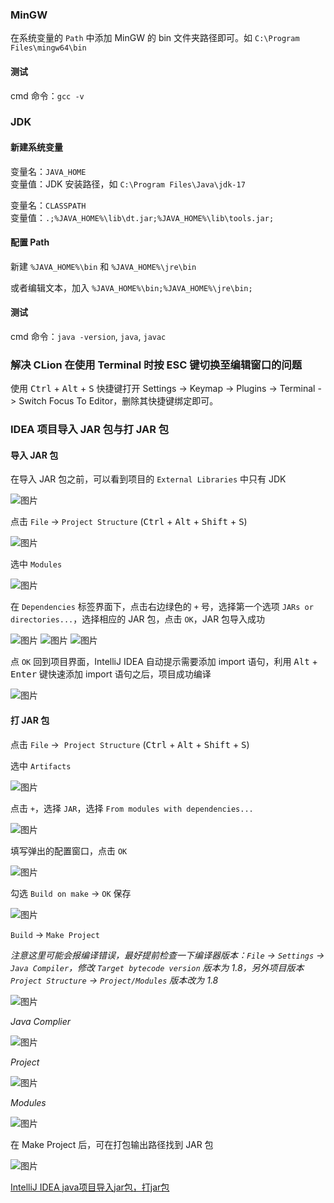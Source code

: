 ### MinGW

在系统变量的 `Path` 中添加 MinGW 的 bin 文件夹路径即可。如 `C:\Program Files\mingw64\bin`

#### 测试

cmd 命令：`gcc -v`


### JDK

#### 新建系统变量

变量名：`JAVA_HOME`  
变量值：JDK 安装路径，如 `C:\Program Files\Java\jdk-17`

变量名：`CLASSPATH`  
变量值：`.;%JAVA_HOME%\lib\dt.jar;%JAVA_HOME%\lib\tools.jar;`

#### 配置 Path

新建 `%JAVA_HOME%\bin` 和 `%JAVA_HOME%\jre\bin`

或者编辑文本，加入 `%JAVA_HOME%\bin;%JAVA_HOME%\jre\bin;`

#### 测试

cmd 命令：`java -version`, `java`, `javac`

### 解决 CLion 在使用 Terminal 时按 ESC 键切换至编辑窗口的问题

使用 <kbd>Ctrl</kbd> + <kbd>Alt</kbd> + <kbd>S</kbd> 快捷键打开 Settings -> Keymap -> Plugins -> Terminal -> Switch Focus To Editor，删除其快捷键绑定即可。

### IDEA 项目导入 JAR 包与打 JAR 包

#### 导入 JAR 包

在导入 JAR 包之前，可以看到项目的 `External Libraries` 中只有 JDK

![图片](../assets/IMG_4.png)

点击 `File` -> `Project Structure` (<kbd>Ctrl</kbd> + <kbd>Alt</kbd> + <kbd>Shift</kbd> + <kbd>S</kbd>)

![图片](../assets/IMG_5.png)

选中 `Modules`

![图片](../assets/IMG_6.png)

在 `Dependencies` 标签界面下，点击右边绿色的 `+` 号，选择第一个选项 `JARs or directories...`，选择相应的 JAR 包，点击 `OK`，JAR 包导入成功

![图片](../assets/IMG_7.png)
![图片](../assets/IMG_8.png)
![图片](../assets/IMG_9.png)

点 `OK` 回到项目界面，IntelliJ IDEA 自动提示需要添加 import 语句，利用 <kbd>Alt</kbd> + <kbd>Enter</kbd> 键快速添加 import 语句之后，项目成功编译

![图片](../assets/IMG_10.png)

#### 打 JAR 包

点击 `File` ->  `Project Structure` (<kbd>Ctrl</kbd> + <kbd>Alt</kbd> + <kbd>Shift</kbd> + <kbd>S</kbd>)

选中 `Artifacts`

![图片](../assets/IMG_11.png)

点击 `+`，选择 `JAR`，选择 `From modules with dependencies...`

![图片](../assets/IMG_12.png)

填写弹出的配置窗口，点击 `OK`

![图片](../assets/IMG_13.png)

勾选 `Build on make` -> `OK` 保存

![图片](../assets/IMG_14.png)

`Build` -> `Make Project`

*注意这里可能会报编译错误，最好提前检查一下编译器版本：`File` -> `Settings` -> `Java Compiler`，修改 `Target bytecode version` 版本为 1.8，另外项目版本 `Project Structure` -> `Project/Modules` 版本改为 1.8*

![图片](../assets/IMG_15.png)

*Java Complier*

![图片](../assets/IMG_16.png)

*Project*

![图片](../assets/IMG_17.png)

*Modules*

![图片](../assets/IMG_18.png)

在 Make Project 后，可在打包输出路径找到 JAR 包

![图片](../assets/IMG_19.png)

[IntelliJ IDEA java项目导入jar包，打jar包](https://www.cnblogs.com/yulia/p/6824058.html)